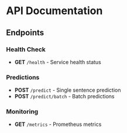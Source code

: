 # API Documentation

## Endpoints

### Health Check
- **GET** `/health` - Service health status

### Predictions  
- **POST** `/predict` - Single sentence prediction
- **POST** `/predict/batch` - Batch predictions

### Monitoring
- **GET** `/metrics` - Prometheus metrics
